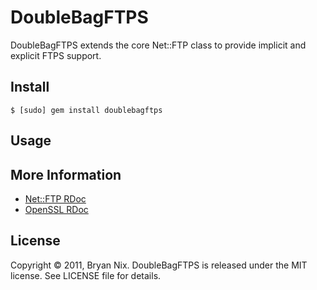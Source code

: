 DoubleBagFTPS
=============

DoubleBagFTPS extends the core Net::FTP class to provide implicit and explicit FTPS support.

Install
-------

    $ [sudo] gem install doublebagftps

Usage
-----

More Information
----------------

* [Net::FTP RDoc](http://ruby-doc.org/stdlib/libdoc/net/ftp/rdoc/index.html)
* [OpenSSL RDoc](http://ruby-doc.org/stdlib/libdoc/openssl/rdoc/index.html)

License
-------
Copyright © 2011, Bryan Nix. DoubleBagFTPS is released under the MIT license. See LICENSE file for details.
